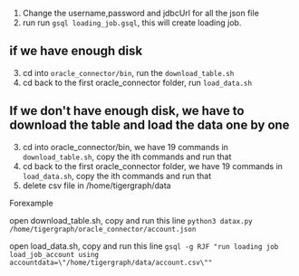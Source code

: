 1. Change the username,password and jdbcUrl for all the json file
2. run run ```gsql loading_job.gsql```, this will create loading job. 

## if we have enough disk

3. cd into ```oracle_connector/bin```, run the ```download_table.sh ```
4. cd back to the first oracle_connector folder, run ```load_data.sh```

## If we don't have enough disk, we have to download the table and load the data one by one 

3. cd into oracle_connector/bin, we have 19 commands in ```download_table.sh```, copy the ith commands and run that
4. cd back to the first oracle_connector folder, we have 19 commands in ```load_data.sh```, copy the ith commands and run that
5. delete csv file in /home/tigergraph/data

Forexample

open download_table.sh, copy and run this line ```python3 datax.py /home/tigergraph/oracle_connector/account.json```

open load_data.sh, copy and run this line ```gsql -g RJF "run loading job load_job_account using 
                                          accountdata=\"/home/tigergraph/data/account.csv\""```
   
